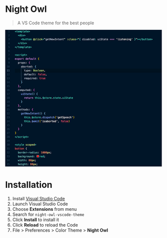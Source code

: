 # Night Owl

> A VS Code theme for the best people

![Preview](preview.jpg)

# Installation

1.  Install [Visual Studio Code](https://code.visualstudio.com/)
2.  Launch Visual Studio Code
3.  Choose **Extensions** from menu
4.  Search for `night-owl-vscode-theme`
5.  Click **Install** to install it
6.  Click **Reload** to reload the Code
7.  File > Preferences > Color Theme > **Night Owl**
